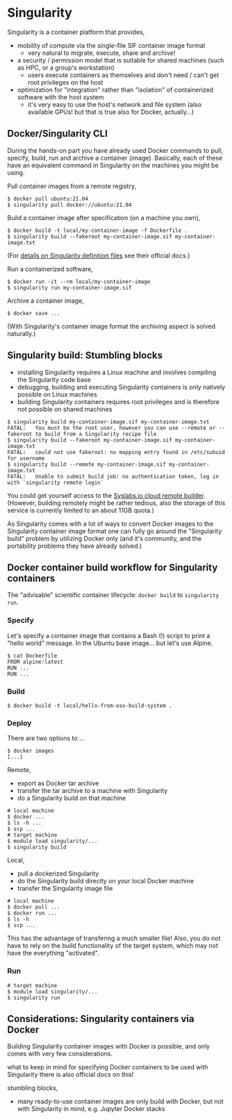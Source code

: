 # Singularity

Singularity is a container platform that provides,

* mobility of compute via the single-file SIF container image format 
  * very natural to migrate, execute, share and archive!
* a security / permission model that is suitable for shared machines (such as HPC, or a group's workstation)
  * users execute containers as themselves and don't need / can't get root privileges on the host
* optimization for "integration" rather than "isolation" of containerized software with the host system
  * it's very easy to use the host's network and file system (also available GPUs! but that is true also for Docker, actually...)

## Docker/Singularity CLI

During the hands-on part you have already used Docker commands to pull, specify, build, run and archive a container (image).
Basically, each of these have an equivalent command in Singularity on the machines you might be using.

Pull container images from a remote registry,

```
$ docker pull ubuntu:21.04
$ singularity pull docker://ubuntu:21.04
```

Build a container image after specification (on a machine you own),

```
$ docker build -t local/my-container-image -f Dockerfile .
$ singularity build --fakeroot my-container-image.sif my-container-image.txt
```

(For [details on Singularity definition files](https://sylabs.io/guides/3.7/user-guide/definition_files.html) see their official docs.)

Run a containerized software,

```
$ docker run -it --rm local/my-container-image
$ singularity run my-container-image.sif
```

Archive a container image,

```
$ docker save ...
```

(With Singularity's container image format the archiving aspect is solved naturally.)

## Singularity build: Stumbling blocks

* installing Singularity requires a Linux machine and involves compiling the Singularity code base
* debugging, building and executing Singularity containers is only natively possible on Linux machines
* building Singularity containers requires root privileges and is therefore not possible on shared machines

```
$ singularity build my-container-image.sif my-container-image.txt
FATAL:   You must be the root user, however you can use --remote or --fakeroot to build from a Singularity recipe file
$ singularity build --fakeroot my-container-image.sif my-container-image.txt
FATAL:   could not use fakeroot: no mapping entry found in /etc/subuid for username
$ singularity build --remote my-container-image.sif my-container-image.txt
FATAL:   Unable to submit build job: no authentication token, log in with `singularity remote login`
```

You could get yourself access to the [Syslabs.io cloud remote builder](https://cloud.sylabs.io/).
(However, building remotely might be rather tedious, also the storage of this service is currently limited to an about 11GB quota.)

As Singularity comes with a lot of ways to convert Docker images to the Singularity container image format one can fully go around the "Singularity build" problem by utilizing Docker only (and it's community, and the portability problems they have already solved.)

## Docker container build workflow for Singularity containers

The "advisable" scientific container lifecycle: `docker build` to `singularity run`.

### Specify

Let's specify a container image that contains a Bash (!) script to print a "hello world" message.
In the Ubuntu base image... but let's use Alpine.

```
$ cat Dockerfile
FROM alpine:latest
RUN ...
RUN ...
```

### Build

```
$ docker build -t local/hello-from-osx-build-system .
```

### Deploy

There are two options to ...

```
$ docker images
[...]
```

Remote,

* export as Docker tar archive
* transfer the tar archive to a machine with Singularity
* do a Singularity build on that machine

```
# local machine
$ docker ...
$ ls -h ...
$ scp ...
# target machine
$ module load singularity/...
$ singularity build
```

Local,

* pull a dockerized Singularity
* do the Singularity build directly on your local Docker machine
* transfer the Singularity image file

```
# local machine
$ docker pull ...
$ docker run ...
$ ls -h
$ scp ...
```

This has the advantage of transfering a much smaller file!
Also, you do not have to rely on the build functionality of the target system, which may not have the everything "activated".

### Run

```
# target machine
$ module load singularity/...
$ singularity run
```

## Considerations: Singularity containers via Docker

Building Singularity container images with Docker is possible, and only comes with very few considerations.

what to keep in mind for specifying Docker containers to be used with Singularity
there is also official docs on this!

stumbling blocks,
* many ready-to-use container images are only build with Docker, but not with Singularity in mind, e.g. Jupyter Docker stacks
